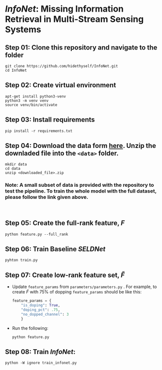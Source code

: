 # **_InfoNet_**: Missing Information Retrieval in Multi-Stream Sensing Systems


## Step 01: Clone this repository and navigate to the folder
```
git clone https://github.com/hidethyself/InfoNet.git
cd InfoNet
```

## Step 02: Create virtual environment
```
apt-get install python3-venv
python3 -m venv venv
source venv/bin/activate
```

## Step 03: Install requirements
```
pip install -r requirements.txt
```

## Step 04: Download the data form [here](https://drive.google.com/drive/folders/1YbOdBA8p-WI_FRT7ktbiex3TXhZS7igb?usp=sharing). Unzip the downladed file into the   `<data>` folder.
```
mkdir data
cd data
unzip <downloaded_file>.zip
```

### Note: A small subset of data is provided with the repository to test the pipeline. To train the whole model with the full dataset, please follow the link given above.

<br>

## Step 05: Create the full-rank feature, $`F`$

```
python feature.py --full_rank
```

## Step 06: Train Baseline **_SELDNet_**
```
pyhton train.py
```

## Step 07: Create low-rank feature set, $`\tilde{F}`$
- Update `feature_params` from <code>parameters/parameters.py</code> . For example, to create $`\tilde{F}`$ with $`75\%`$ of dopping `feature_params` should be like this:
    ```python
    feature_params = {
        "is_doping": True,
        "doping_pct": .75,
        "no_dopped_channel": 3
        }
    ```
- Run the following:
    ```
    python feature.py
    ```

## Step 08: Train **_InfoNet_**:
```
python -W ignore train_infonet.py
```
